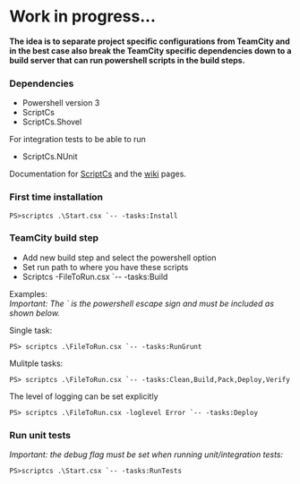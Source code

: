 # Work in progress... 

**The idea is to separate project specific configurations from TeamCity and in the best case also break the TeamCity specific dependencies down to a build server that can run powershell scripts in the build steps.**

### Dependencies

* Powershell version 3
* ScriptCs
* ScriptCs.Shovel

For integration tests to be able to run

* ScriptCs.NUnit

 Documentation for [ScriptCs](http://scriptcs.net) and the [wiki](https://github.com/scriptcs/scriptcs/wiki) pages.

### First time installation

```
PS>scriptcs .\Start.csx `-- -tasks:Install
```

### TeamCity build step

* Add new build step and select the powershell option
* Set run path to where you have these scripts
* Scriptcs -FileToRun.csx `-- -tasks:Build

Examples:  
*Important: The ` is the powershell escape sign and must be included as shown below.*

Single task:  
```
PS> scriptcs .\FileToRun.csx `-- -tasks:RunGrunt
```  
Mulitple tasks:  
```
PS> scriptcs .\FileToRun.csx `-- -tasks:Clean,Build,Pack,Deploy,Verify
```  
The level of logging can be set explicitly
```
PS> scriptcs .\FileToRun.csx -loglevel Error `-- -tasks:Deploy
```

### Run unit tests

*Important: the debug flag must be set when running unit/integration tests:*

```
PS>scriptcs .\Start.csx `-- -tasks:RunTests
```
